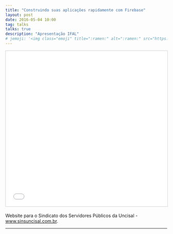 ```yaml
---
title: "Construindo suas aplicações rapidamente com Firebase"
layout: post
date: 2016-05-04 10:00
tag: talks
talks: true
description: "Apresentação IFAL"
# jemoji: '<img class="emoji" title=":ramen:" alt=":ramen:" src="https://assets.github.com/images/icons/emoji/unicode/1f35c.png" height="20" width="20" align="absmiddle">'
---
```


<iframe src="//www.slideshare.net/slideshow/embed_code/key/etRKFXB9AxKDf1" width="595" height="485" frameborder="0" marginwidth="0" marginheight="0" scrolling="no" style="border:1px solid #CCC; border-width:1px; margin-bottom:5px; max-width: 100%;" allowfullscreen> </iframe>

Website para o Sindicato dos Servidores Públicos da Uncisal - <a href="http://sinsuncisal.com.br/" target="_blank">www.sinsuncisal.com.br</a>.

---
